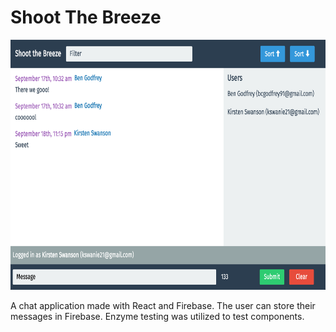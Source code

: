 # Shoot The Breeze

<img src="img/shoot-the-breeze.png" alt="chat app project picture" height="400px" width="700px">

A chat application made with React and Firebase. The user can store their messages in Firebase. Enzyme testing was utilized to test components. 
